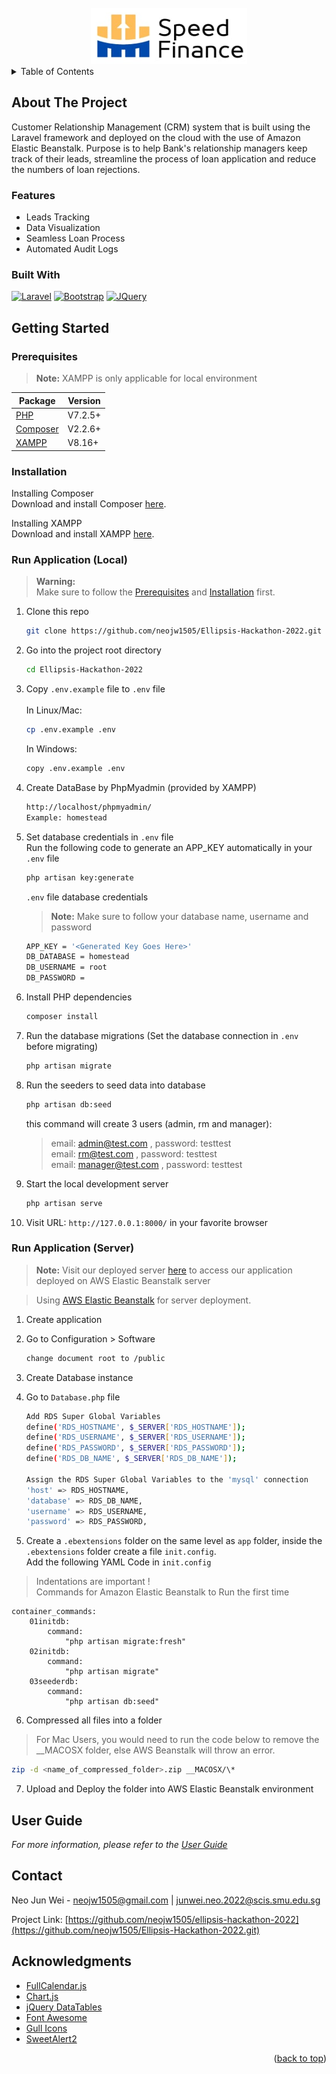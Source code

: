 <!-- PROJECT LOGO -->
<br />
<div align="center">
  <a href="https://github.com/neojw1505/Ellipsis-Hackathon-2022">
    <img src="https://raw.githubusercontent.com/neojw1505/Ellipsis-Hackathon-2022/master/Ellipsis-Hackathon-2022/Logos/hackathon-app-logo.PNG" alt="Logo" width="250" height="90" id="readme-top">
  </a>
</div>

<!-- TABLE OF CONTENTS -->
<details>
  <summary>Table of Contents</summary>
  <ol>
    <li>
      <a href="#about-the-project">About The Project</a>
      <ul>
        <li><a href="#built-with">Built With</a></li>
      </ul>
    </li>
    <li>
      <a href="#getting-started">Getting Started</a>
      <ul>
        <li><a href="#prerequisites">Prerequisites</a></li>
        <li><a href="#installation">Installation</a></li>
      </ul>
    </li>
    <li><a href="#user-guide">User Guide</a></li>
    <li><a href="#contact">Contact</a></li>
    <li><a href="#acknowledgments">Acknowledgments</a></li>
  </ol>
</details>

<!-- ABOUT THE PROJECT -->
## About The Project
Customer Relationship Management (CRM) system that is built using the Laravel framework and deployed on the cloud with the use of Amazon Elastic Beanstalk. Purpose is to help Bank's relationship managers keep track of their leads, streamline the process of loan application and reduce the numbers of loan rejections.

<!-- FEATURES -->
### Features
* Leads Tracking
* Data Visualization
* Seamless Loan Process
* Automated Audit Logs


<!-- BUILT WITH -->
### Built With
[![Laravel][Laravel.com]][Laravel-url]
[![Bootstrap][Bootstrap.com]][Bootstrap-url]
[![JQuery][JQuery.com]][JQuery-url]


<!-- GETTING STARTED -->
## Getting Started

### Prerequisites 
> **Note:**
> XAMPP is only applicable for local environment

Package | Version
--- | ---
[PHP][PHP-url] | V7.2.5+
[Composer][Composer-url] | V2.2.6+
[XAMPP](https://www.apachefriends.org/) | V8.16+

### Installation
Installing Composer <br/>
Download and install Composer [here][Composer-url]. 

Installing XAMPP <br/>
Download and install XAMPP [here][XAMPP-url].   

### Run Application (Local) 
> **Warning:** <br/>
> Make sure to follow the [Prerequisites](#prerequisites) and [Installation](#installation) first.
1. Clone this repo
    ```sh
    git clone https://github.com/neojw1505/Ellipsis-Hackathon-2022.git
    ```
2. Go into the project root directory
    ```sh
    cd Ellipsis-Hackathon-2022
    ```
3. Copy `.env.example` file to `.env` file <br/><br/>
    In Linux/Mac:
    ```sh
    cp .env.example .env
    ```
    In Windows:
    ```sh
    copy .env.example .env
    ```
4. Create DataBase by PhpMyadmin (provided by XAMPP)
    ```sh
    http://localhost/phpmyadmin/
    Example: homestead
    ```
5. Set database credentials in `.env` file <br/>
    Run the following code to generate an APP_KEY automatically in your `.env` file
    ```sh
    php artisan key:generate
    ```
    `.env` file database credentials
    > **Note:**
    > Make sure to follow your database name, username and password
    ```sh
    APP_KEY = '<Generated Key Goes Here>'  
    DB_DATABASE = homestead 
    DB_USERNAME = root 
    DB_PASSWORD = 
    ```
6. Install PHP dependencies
    ```sh
    composer install
    ```
7. Run the database migrations (Set the database connection in `.env` before migrating)
    ```sh
    php artisan migrate
    ```
8. Run the seeders to seed data into database
    ```sh
    php artisan db:seed
    ```
    this command will create 3 users (admin, rm and manager):
    > email: admin@test.com , password: testtest <br/>
    > email: rm@test.com , password: testtest <br/>
    > email: manager@test.com , password: testtest 

9. Start the local development server
    ```sh
    php artisan serve
    ```
10. Visit URL: `http://127.0.0.1:8000/` in your favorite browser

### Run Application (Server) 
> **Note:** Visit our deployed server [here](http://ellipsishackathon2022-env-1.eba-j8nmmzpw.ap-southeast-1.elasticbeanstalk.com/login) to access our application deployed on AWS Elastic Beanstalk server

> Using [AWS Elastic Beanstalk](https://aws.amazon.com/elasticbeanstalk/) for server deployment.
1. Create application
2. Go to Configuration > Software
    ```sh
    change document root to /public
    ```
3. Create Database instance 
4. Go to `Database.php` file 
    ```sh
    Add RDS Super Global Variables
    define('RDS_HOSTNAME', $_SERVER['RDS_HOSTNAME']);
    define('RDS_USERNAME', $_SERVER['RDS_USERNAME']);
    define('RDS_PASSWORD', $_SERVER['RDS_PASSWORD']);
    define('RDS_DB_NAME', $_SERVER['RDS_DB_NAME']);

    Assign the RDS Super Global Variables to the 'mysql' connection 
    'host' => RDS_HOSTNAME,
    'database' => RDS_DB_NAME,
    'username' => RDS_USERNAME,
    'password' => RDS_PASSWORD,
    ```

5. Create a `.ebextensions` folder on the same level as `app` folder,   inside the `.ebextensions` folder create a file `init.config`. <br/>
Add the following YAML Code in `init.config`

  > Indentations are important ! <br/>
  > Commands for Amazon Elastic Beanstalk to Run the first time

    container_commands:
        01initdb:
            command:
                "php artisan migrate:fresh"
        02initdb:
            command: 
                "php artisan migrate"
        03seederdb:
            command:
                "php artisan db:seed" 

6. Compressed all files into a folder 
> For Mac Users, you would need to run the code below to remove the __MACOSX folder, else AWS Beanstalk will throw an error.
  ```sh
  zip -d <name_of_compressed_folder>.zip __MACOSX/\* 
  ```
7. Upload and Deploy the folder into AWS Elastic Beanstalk environment

<!-- USER GUIDE -->
## User Guide
_For more information, please refer to the [User Guide][UserGuide-url]_

<!-- CONTACT -->
## Contact
Neo Jun Wei - neojw1505@gmail.com | junwei.neo.2022@scis.smu.edu.sg

Project Link: [https://github.com/neojw1505/ellipsis-hackathon-2022](https://github.com/neojw1505/Ellipsis-Hackathon-2022.git)

<!-- ACKNOWLEDGMENTS -->
## Acknowledgments
* [FullCalendar.js](https://fullcalendar.io/)
* [Chart.js](https://www.chartjs.org/docs/latest/)
* [jQuery DataTables](https://datatables.net/)
* [Font Awesome](https://fontawesome.com)
* [Gull Icons](http://preview.themeforest.net/item/gull-angular-bootstrap-admin-dashboard-template/full_screen_preview/22866096)
* [SweetAlert2](https://sweetalert2.github.io/#usage)

<p align="right">(<a href="#readme-top">back to top</a>)</p>

[license-shield]: https://img.shields.io/github/license/othneildrew/Best-README-Template.svg?style=for-the-badge
[license-url]: https://github.com/othneildrew/Best-README-Template/blob/master/LICENSE.txt
[linkedin-shield]: https://img.shields.io/badge/-LinkedIn-black.svg?style=for-the-badge&logo=linkedin&colorB=555
[linkedin-url]: https://linkedin.com/in/othneildrew
[Svelte.dev]: https://img.shields.io/badge/Svelte-4A4A55?style=for-the-badge&logo=svelte&logoColor=FF3E00
[Svelte-url]: https://svelte.dev/
[Laravel.com]: https://img.shields.io/badge/Laravel-FF2D20?style=for-the-badge&logo=laravel&logoColor=white
[Laravel-url]: https://laravel.com
[Bootstrap.com]: https://img.shields.io/badge/Bootstrap-563D7C?style=for-the-badge&logo=bootstrap&logoColor=white
[Bootstrap-url]: https://getbootstrap.com
[JQuery.com]: https://img.shields.io/badge/jQuery-0769AD?style=for-the-badge&logo=jquery&logoColor=white
[JQuery-url]: https://jquery.com 
[Composer-url]: https://getcomposer.org/doc/00-intro.md#using-the-installer
[PHP-url]: https://www.php.net/downloads
[XAMPP-url]: https://www.apachefriends.org/
[UserGuide-url]: https://github.com/neojw1505/Ellipsis-Hackathon-2022/blob/master/Ellipsis-Hackathon-2022/UserGuide.md
